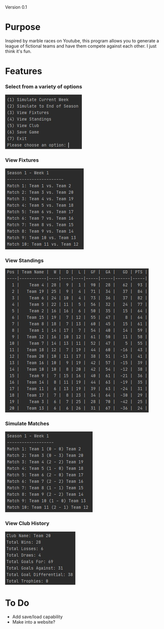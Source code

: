 Version 0.1

# Purpose

Inspired by marble races on Youtube, this program allows you to generate a league of fictional teams and have them compete against each other. I just think it's fun.

# Features

### Select from a variety of options
![Options](example%20images/options.jpg)

### View Fixtures
![Fixtures](example%20images/fixtures.jpg)

### View Standings
![Standings](example%20images/standings.jpg)

### Simulate Matches
![Results](example%20images/results.jpg)

### View Club History
![History](example%20images/history.jpg)

# To Do
- Add save/load capability
- Make into a website?
